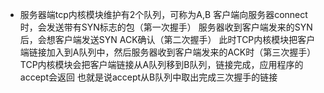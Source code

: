 * 服务器端tcp内核模块维护有2个队列，可称为A,B
客户端向服务器connect时，会发送带有SYN标志的包（第一次握手）
服务器收到客户端发来的SYN后，会想客户端发送SYN ACK确认（第二次握手）
此时TCP内核模块把客户端链接加入到A队列中，然后服务器收到客户端发来的ACK时（第三次握手）
TCP内核模块会把客户端链接从A队列移到B队列，链接完成，应用程序的accept会返回
也就是说accept从B队列中取出完成三次握手的链接